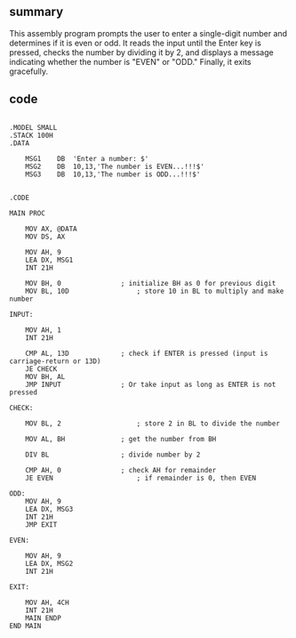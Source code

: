 ## summary
This assembly program prompts the user to enter a single-digit number and determines if it is even or odd. It reads the input until the Enter key is pressed, checks the number by dividing it by 2, and displays a message indicating whether the number is "EVEN" or "ODD." Finally, it exits gracefully.

## code


```

.MODEL SMALL
.STACK 100H
.DATA
    
    MSG1    DB  'Enter a number: $'
    MSG2    DB  10,13,'The number is EVEN...!!!$'
    MSG3    DB  10,13,'The number is ODD...!!!$'


.CODE

MAIN PROC
    
    MOV AX, @DATA
    MOV DS, AX
    
    MOV AH, 9
    LEA DX, MSG1    
    INT 21H
    
    MOV BH, 0               ; initialize BH as 0 for previous digit
    MOV BL, 10D                 ; store 10 in BL to multiply and make number

INPUT:

    MOV AH, 1
    INT 21H
    
    CMP AL, 13D             ; check if ENTER is pressed (input is carriage-return or 13D)
    JE CHECK
    MOV BH, AL    
    JMP INPUT               ; Or take input as long as ENTER is not pressed
    
CHECK:
                            
    MOV BL, 2                   ; store 2 in BL to divide the number
    
    MOV AL, BH              ; get the number from BH
    
    DIV BL                  ; divide number by 2
    
    CMP AH, 0               ; check AH for remainder
    JE EVEN                     ; if remainder is 0, then EVEN

ODD:    
    MOV AH, 9
    LEA DX, MSG3
    INT 21H
    JMP EXIT
    
EVEN:
    
    MOV AH, 9
    LEA DX, MSG2
    INT 21H
    
EXIT:
    
    MOV AH, 4CH
    INT 21H
    MAIN ENDP
END MAIN
    
```
